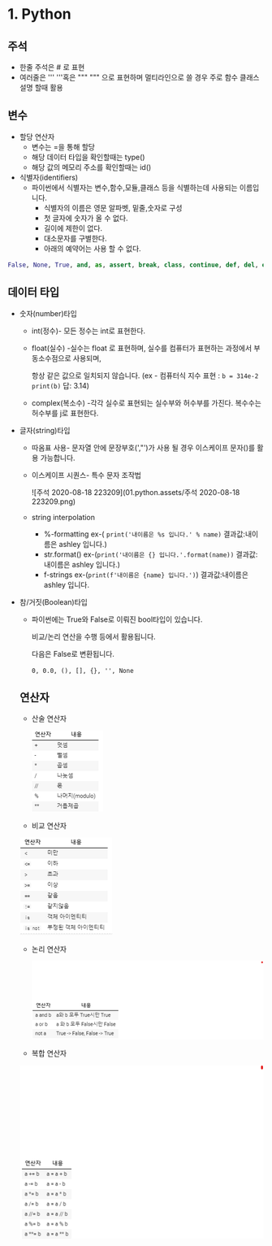 # 1. Python

## 주석

- 한줄 주석은 # 로 표현
- 여러줄은 ''' '''혹은 """ """ 으로 표현하며 멀티라인으로 쓸 경우 주로 함수 클래스 설명 할때 활용



## 변수

- 할당 연산자
  - 변수는 =을 통해 할당
  - 해당 데이터 타입을 확인할때는 type()
  - 해당 값의 메모리 주소를 확인할때는 id()
- 식별자(identifiers)
  - 파이썬에서 식별자는 변수,함수,모듈,클래스 등을 식별하는데 사용되는 이름입니다.
    - 식별자의 이름은 영문 알파벳, 밑줄,숫자로 구성
    - 첫 글자에 숫자가 올 수 없다.
    - 길이에 제한이 없다.
    - 대소문자를 구별한다.
    - 아래의 예약어는 사용 할 수 없다.

```python
False, None, True, and, as, assert, break, class, continue, def, del, elif, else, except, finally, for, from, global, if, import, in, is, lambda, nonlocal, not, or, pass, raise, return, try, while, with, yield
```

## 데이터 타입



- 숫자(number)타입

  - int(정수)- 모든 정수는 int로 표현한다.

  - float(실수) -실수는 float 로 표현하며, 실수를 컴퓨터가 표현하는 과정에서 부동소수점으로 사용되며,

    항상 같은 값으로 일치되지 않습니다. (ex  - 컴퓨터식 지수 표현 : `b = 314e-2` `print(b)`  답: 3.14)

  - complex(복소수) -각각 실수로 표현되는 실수부와 허수부를 가진다. 복수수는 허수부를 j로 표현한다.

- 글자(string)타입

  - 따옴표 사용-  문자열 안에 문장부호(',"')가 사용 될 경우 이스케이프 문자(\)를 활용 가능합니다.

  - 이스케이프 시퀀스- 특수 문자 조작법

    ![주석 2020-08-18 223209](01.python.assets/주석 2020-08-18 223209.png)

  - string interpolation

    - %-formatting   ex-( `print('내이름은 %s 입니다.' % name)`  결과값:내이름은 ashley 입니다.)
    - str.format()      ex-(`print('내이름은 {} 입니다.'.format(name))` 결과값:내이름은 ashley 입니다.) 
    - f-strings            ex-(`print(f'내이름은 {name} 입니다.')`) 결과값:내이름은 ashley 입니다.

- 참/거짓(Boolean)타입

  - 파이썬에는 True와 False로 이뤄진 bool타입이 있습니다.

    비교/논리 연산을 수행 등에서 활용됩니다.

    다음은 False로 변환됩니다.

    `0, 0.0, (), [], {}, '', None`

  ##  연산자

  - 산술 연산자

    ![image-20200818225751239](01.python.assets/image-20200818225751239.png)

  - 비교 연산자

  ![image-20200818225847104](01.python.assets/image-20200818225847104.png)

  - 논리 연산자

    ![image-20200818225923912](01.python.assets/image-20200818225923912.png)			

  

  - 복합 연산자

  ![image-20200818230017145](01.python.assets/image-20200818230017145.png)